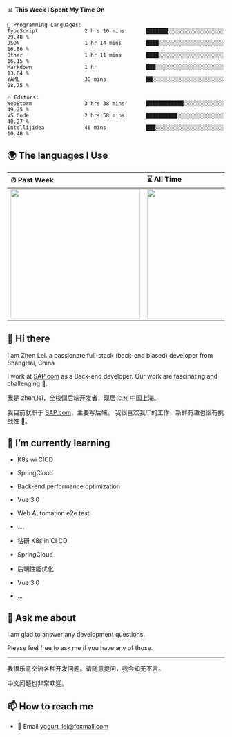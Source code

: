 <!--START_SECTION:waka-->
📊 **This Week I Spent My Time On** 

```text
💬 Programming Languages: 
TypeScript               2 hrs 10 mins       ███████░░░░░░░░░░░░░░░░░░   29.48 % 
JSON                     1 hr 14 mins        ████░░░░░░░░░░░░░░░░░░░░░   16.86 % 
Other                    1 hr 11 mins        ████░░░░░░░░░░░░░░░░░░░░░   16.15 % 
Markdown                 1 hr                ███░░░░░░░░░░░░░░░░░░░░░░   13.64 % 
YAML                     38 mins             ██░░░░░░░░░░░░░░░░░░░░░░░   08.75 % 

🔥 Editors: 
WebStorm                 3 hrs 38 mins       ████████████░░░░░░░░░░░░░   49.25 % 
VS Code                  2 hrs 58 mins       ██████████░░░░░░░░░░░░░░░   40.27 % 
Intellijidea             46 mins             ███░░░░░░░░░░░░░░░░░░░░░░   10.48 % 
```


<!--END_SECTION:waka-->


## 🌍 The languages I Use

| ⏰ Past Week                                                                                                                                                  | ⌛️ All Time                                                                                                                                                  |
| :------------------------------------------------------------------------------------------------------------------------------------------------------------ | :------------------------------------------------------------------------------------------------------------------------------------------------------------ |
| <a href="https://wakatime.com/@9a64fd4e-85ff-48a6-a0c1-e09ecd80bab9"> <img src="https://wakatime.com/share/@9a64fd4e-85ff-48a6-a0c1-e09ecd80bab9/5f97c4a7-f918-43db-bace-c48898f1cd61.svg" height="300px"></a> | <a href="https://wakatime.com/@9a64fd4e-85ff-48a6-a0c1-e09ecd80bab9"><img src="https://wakatime.com/share/@9a64fd4e-85ff-48a6-a0c1-e09ecd80bab9/455e730b-0452-4b83-9bc2-fb46e42553a7.svg" height="300px"></a> |

## 👋 Hi there

I am Zhen Lei. a passionate full-stack (back-end biased) developer from ShangHai, China

I work at [SAP.com](https://www.sap.com) as a Back-end developer.
Our work are fascinating and challenging 💪.

我是 zhen,lei，全栈偏后端开发者，现居 🇨🇳 中国上海。

我目前就职于 [SAP.com](https://www.sap.cn)，主要写后端。
我很喜欢我厂的工作，新鲜有趣也很有挑战性 💪。

## 🌱 I’m currently learning

- K8s wi CICD
- SpringCloud
- Back-end performance optimization
- Vue 3.0
- Web Automation e2e test
- ....

- 钻研 K8s in CI CD
- SpringCloud
- 后端性能优化
- Vue 3.0
- ...

## 💬 Ask me about

I am glad to answer any development questions.

Please feel free to ask me if you have any of those.

---

我很乐意交流各种开发问题。请随意提问，我会知无不言。

中文问题也非常欢迎。

## 📫 How to reach me

- 📧 Email [yogurt_lei@foxmail.com](mailto:yogurt_lei@foxmail.com)
